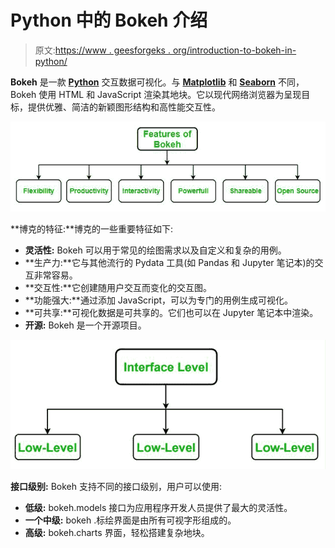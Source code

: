 # Python 中的 Bokeh 介绍

> 原文:[https://www . geesforgeks . org/introduction-to-bokeh-in-python/](https://www.geeksforgeeks.org/introduction-to-bokeh-in-python/)

**Bokeh** 是一款 [**Python**](https://www.geeksforgeeks.org/python-programming-language/) 交互数据可视化。与 [**Matplotlib**](https://www.geeksforgeeks.org/python-introduction-matplotlib/) 和 [**Seaborn**](https://www.geeksforgeeks.org/introduction-to-seaborn-python/) 不同，Bokeh 使用 HTML 和 JavaScript 渲染其地块。它以现代网络浏览器为呈现目标，提供优雅、简洁的新颖图形结构和高性能交互性。

![](img/cc262e14e6b170940f352415c3f7443c.png)

**博克的特征:**博克的一些重要特征如下:

*   **灵活性:** Bokeh 可以用于常见的绘图需求以及自定义和复杂的用例。
*   **生产力:**它与其他流行的 Pydata 工具(如 Pandas 和 Jupyter 笔记本)的交互非常容易。
*   **交互性:**它创建随用户交互而变化的交互图。
*   **功能强大:**通过添加 JavaScript，可以为专门的用例生成可视化。
*   **可共享:**可视化数据是可共享的。它们也可以在 Jupyter 笔记本中渲染。
*   **开源:** Bokeh 是一个开源项目。

![](img/1af443a6528ca8eb0b576d44c70f656f.png)

**接口级别:** Bokeh 支持不同的接口级别，用户可以使用:

*   **低级:** bokeh.models 接口为应用程序开发人员提供了最大的灵活性。
*   **一个中级:** bokeh .标绘界面是由所有可视字形组成的。
*   **高级:** bokeh.charts 界面，轻松搭建复杂地块。